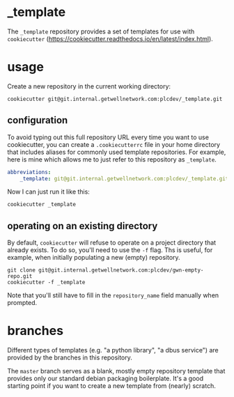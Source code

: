 
\_template
==========

The `_template` repository provides a set of templates for use with `cookiecutter`
(https://cookiecutter.readthedocs.io/en/latest/index.html).


usage
=====

Create a new repository in the current working directory:

```
cookiecutter git@git.internal.getwellnetwork.com:plcdev/_template.git
```

configuration
-------------

To avoid typing out this full repository URL every time you want to use
cookiecutter, you can create a `.cookiecutterrc` file in your home directory
that includes aliases for commonly used template repositories. For example, here
is mine which allows me to just refer to this repository as `_template`.

```yaml
abbreviations:
    _template: git@git.internal.getwellnetwork.com:plcdev/_template.git
```

Now I can just run it like this:

```
cookiecutter _template
```

operating on an existing directory
----------------------------------

By default, `cookiecutter` will refuse to operate on a project directory that
already exists. To do so, you'll need to use the `-f` flag. Ths is useful, for
example, when initially populating a new (empty) repository.

```
git clone git@git.internal.getwellnetwork.com:plcdev/gwn-empty-repo.git
cookiecutter -f _template
```

Note that you'll still have to fill in the `repository_name` field manually
when prompted.


branches
========

Different types of templates (e.g. "a python library", "a dbus service") are
provided by the branches in this repository.

The `master` branch serves as a blank, mostly empty repository template that
provides only our standard debian packaging boilerplate. It's a good starting
point if you want to create a new template from (nearly) scratch.

